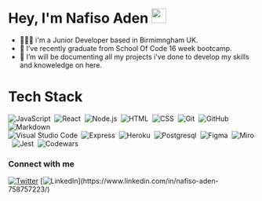 

# Hey,  I'm Nafiso Aden  <img src="https://raw.githubusercontent.com/MartinHeinz/MartinHeinz/master/wave.gif" width="30px">



- 👩🏽‍💻 i'm a Junior Developer based in Birmimngham UK. 
- 🌱 I’ve recently graduate from School Of Code 16 week bootcamp.
- 🔭 I’m will be documenting all my projects i've done to develop my skills and knoweledge on here. 

# Tech Stack 
![JavaScript](https://img.shields.io/badge/-JavaScript-05122A?style=flat&logo=javascript)&nbsp;
![React](https://img.shields.io/badge/-React-05122A?style=flat&logo=react)&nbsp;
![Node.js](https://img.shields.io/badge/-Node.js-05122A?style=flat&logo=node.js)&nbsp;
![HTML](https://img.shields.io/badge/-HTML-05122A?style=flat&logo=HTML5)&nbsp;
![CSS](https://img.shields.io/badge/-CSS-05122A?style=flat&logo=CSS3&logoColor=1572B6)&nbsp;
![Git](https://img.shields.io/badge/-Git-05122A?style=flat&logo=git)&nbsp;
![GitHub](https://img.shields.io/badge/-GitHub-05122A?style=flat&logo=github)&nbsp;
![Markdown](https://img.shields.io/badge/-Markdown-05122A?style=flat&logo=markdown)\
![Visual Studio Code](https://img.shields.io/badge/-Visual%20Studio%20Code-05122A?style=flat&logo=visual-studio-code&logoColor=007ACC)&nbsp;
![Express](https://img.shields.io/badge/-Express-05122A?style=flat&logo=Express)&nbsp;
![Heroku](https://img.shields.io/badge/-Heroku-05122A?style=flat&logo=Heroku)&nbsp;
![Postgresql](https://img.shields.io/badge/-Postgresql-05122A?style=flat&logo=postgresql)&nbsp;
![Figma](https://img.shields.io/badge/-Figma-05122A?style=flat&logo=Figma)&nbsp;
![Miro](https://img.shields.io/badge/-Miro-05122A?style=flat&logo=Miro)&nbsp;
![Jest](https://img.shields.io/badge/-Jest-05122A?style=flat&logo=Jest)&nbsp;
![Codewars](https://img.shields.io/badge/-Codewars-05122A?style=flat&logo=Codewars)&nbsp;


### Connect with me 
[![Twitter](https://img.shields.io/twitter/url/https/twitter.com/nafisacodes.svg?style=social&label=Follow%20%40nafisacodes)](https://twitter.com/nafisacodes)
[![LinkedIn](https://img.shields.io/badge/LinkedIn-blue?style=flat&logo=linkedin&labelColor=blue")](https://www.linkedin.com/in/nafiso-aden-758757223/)



<!--
**nafisoaden97/nafisoaden97** is a ✨ _special_ ✨ repository because its `README.md` (this file) appears on your GitHub profile.
## [![Typing SVG](https://readme-typing-svg.herokuapp.com?duration=5016&color=0847DF&multiline=true&lines=Hi%2C+welcome+to+my+Github+)](https://git.io/typing-svg)
- 🔭 I’m currently working on ...
- 🌱 I’m currently learning ...
- 👯 I’m looking to collaborate on ...
- 🤔 I’m looking for help with ...
- 💬 Ask me about ...
- 📫 How to reach me: ...
- 😄 Pronouns: ...
- ⚡ Fun fact: ...
![Typescript](https://img.shields.io/badge/-Typescript-05122A?style=flat&logo=Typescript)&nbsp;


[![My Skills](https://skillicons.dev/icons?i=nodejs,react,expressjs,git,typescript,postgresql,figma,javascript,jest,html,css,&perline=11)](https://skillicons.dev)


-->
